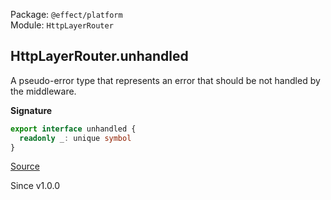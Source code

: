 Package: `@effect/platform`<br />
Module: `HttpLayerRouter`<br />

## HttpLayerRouter.unhandled

A pseudo-error type that represents an error that should be not handled by
the middleware.

**Signature**

```ts
export interface unhandled {
  readonly _: unique symbol
}
```

[Source](https://github.com/Effect-TS/effect/tree/main/packages/platform/src/HttpLayerRouter.ts#L542)

Since v1.0.0